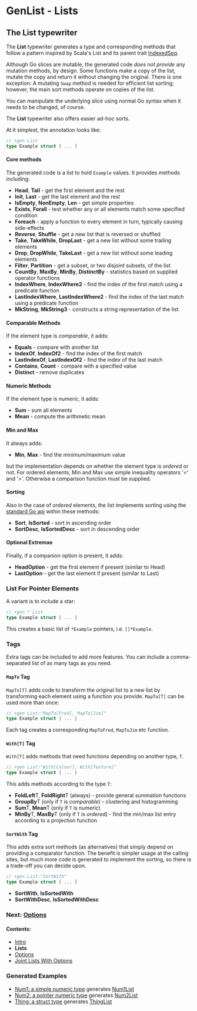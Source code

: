 # GenList - Lists

## The List typewriter

The **List** typewriter generates a type and corresponding methods that follow a pattern inspired by Scala's List and
its parent trait [IndexedSeq](http://www.scala-lang.org/api/2.11.7/#scala.collection.IndexedSeq).

Although Go slices are mutable, the generated code *does not provide* any mutation methods, by design. Some functions
make a copy of the list, mutate the copy and return it without changing the original. There is one exception:
A mutating `Swap` method is needed for efficient list sorting; however, the main sort methods operate on copies
of the list.

You can manipulate the underlying slice using normal Go syntax when it needs to be changed, of course.

The **List** typewriter also offers easier ad-hoc sorts.

At it simplest, the annotation looks like:

````go
// +gen List
type Example struct { ... }
````

#### Core methods

The generated code is a list to hold `Example` values. It provides methods including:

 * **Head**, **Tail** - get the first element and the rest
 * **Init**, **Last** - get the last element and the rest
 * **IsEmpty**, **NonEmpty**, **Len** - get simple properties
 * **Exists**, **Forall** - test whether any or all elements match some specified condition
 * **Foreach** - apply a function to every element in turn, typically causing side-effects
 * **Reverse**, **Shuffle** - get a new list that is reversed or shuffled
 * **Take**, **TakeWhile**, **DropLast** - get a new list without some trailing elements
 * **Drop**, **DropWhile**, **TakeLast** - get a new list without some leading elements
 * **Filter**, **Partition** - get a subset, or two disjoint subsets, of the list
 * **CountBy**, **MaxBy**, **MinBy**, **DistinctBy** - statistics based on supplied operator functions
 * **IndexWhere**, **IndexWhere2** - find the index of the first match using a predicate function
 * **LastIndexWhere**, **LastIndexWhere2** - find the index of the last match using a predicate function
 * **MkString**, **MkString3** - constructs a string representation of the list

#### Comparable Methods

If the element type is *comparable*, it adds:

 * **Equals** - compare with another list
 * **IndexOf**, **IndexOf2** - find the index of the first match
 * **LastIndexOf**, **LastIndexOf2** - find the index of the last match
 * **Contains**, **Count** - compare with a specified value
 * **Distinct** - remove duplicates

#### Numeric Methods

If the element type is *numeric*, it adds:

 * **Sum** - sum all elements
 * **Mean** - compute the arithmetic mean

#### Min and Max

It always adds:

 * **Min**, **Max** - find the minimum/maximum value

but the implementation depends on whether the element type is *ordered* or not. For ordered elements, Min and Max use
simple inequality operators '<' and '>'. Otherwise a comparison function must be supplied.

#### Sorting

Also in the case of *ordered* elements, the list implements sorting using the [standard Go api](https://golang.org/pkg/sort/)
within these methods:

* **Sort**, **IsSorted** - sort in ascending order
* **SortDesc**, **IsSortedDesc** - sort in descending order

#### Optional Extremae

Finally, if a companion option is present, it adds:

 * **HeadOption** - get the first element if present (similar to Head)
 * **LastOption** - get the last element if present (similar to Last)

### List For Pointer Elements

A variant is to include a star:

````go
// +gen * List
type Example struct { ... }
````

This creates a basic list of `*Example` pointers, i.e. `[]*Example`.

### Tags

Extra tags can be included to add more features. You can include a comma-separated list of as many tags as you need.

#### `MapTo` Tag

`MapTo[T]` adds code to transform the original list to a new 
list by transforming each element using a function you provide. `MapTo[T]` can be used more than once: 

````go
// +gen List:"MapTo[Fred], MapTo[Jim]"
type Example struct { ... }
````

Each tag creates a corresponding `MapToFred`, `MapToJim` etc function.

#### `With[T]` Tag

`With[T]` adds methods that need functions depending on another type, `T`.

````go
// +gen List:"With[Colour], With[Texture]"
type Example struct { ... }
````

This adds methods according to the type `T`:

 * **FoldLeft**T, **FoldRight**T (always) - provide general summation functions
 * **GroupBy**T (only if `T` is *comparable*) - clustering and histogramming
 * **Sum**T, **Mean**T (only if `T` is *numeric*)
 * **MinBy**T, **MaxBy**T (only if `T` is *ordered*) - find the min/max list entry according to a projection function

#### `SortWith` Tag

This adds extra sort methods (as alternatives) that simply depend on providing a comparator function. The benefit is
simpler usage at the calling sites, but much more code is generated to implement the sorting, so there is a trade-off
you can decide upon.

````go
// +gen List:"SortWith"
type Example struct { ... }
````

 * **SortWith**, **IsSortedWith**
 * **SortWithDesc**, **IsSortedWithDesc**

### Next: [Options](Option.md)
#### Contents:

 * [Intro](README.md)
 * **Lists**
 * [Options](Option.md)
 * [Joint Lists With Options](Unified.md)

### Generated Examples

 * [Num1: a simple numeric type](internal/list/test/other.go) generates [Num1List](internal/list/test/num1_list.go)
 * [Num2: a pointer numeric type](internal/list/test/other.go) generates [Num2List](internal/list/test/num2_list.go)
 * [Thing: a struct type](internal/list/test/thing.go) generates [ThingList](internal/list/test/thing_list.go) 

